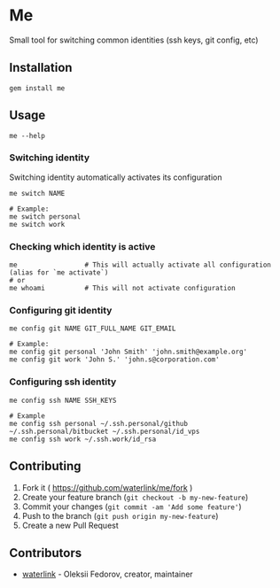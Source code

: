 # Me

Small tool for switching common identities (ssh keys, git config, etc)

## Installation

```
gem install me
```

## Usage

```
me --help
```

### Switching identity

Switching identity automatically activates its configuration

```
me switch NAME

# Example:
me switch personal
me switch work
```

### Checking which identity is active

```
me                 # This will actually activate all configuration (alias for `me activate`)
# or
me whoami          # This will not activate configuration
```

### Configuring git identity

```
me config git NAME GIT_FULL_NAME GIT_EMAIL

# Example:
me config git personal 'John Smith' 'john.smith@example.org'
me config git work 'John S.' 'john.s@corporation.com'
```

### Configuring ssh identity

```
me config ssh NAME SSH_KEYS

# Example
me config ssh personal ~/.ssh.personal/github ~/.ssh.personal/bitbucket ~/.ssh.personal/id_vps
me config ssh work ~/.ssh.work/id_rsa
```

## Contributing

1. Fork it ( https://github.com/waterlink/me/fork )
2. Create your feature branch (`git checkout -b my-new-feature`)
3. Commit your changes (`git commit -am 'Add some feature'`)
4. Push to the branch (`git push origin my-new-feature`)
5. Create a new Pull Request

## Contributors

- [waterlink](https://github.com/waterlink) - Oleksii Fedorov, creator, maintainer
